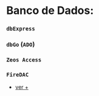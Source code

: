 # Banco de Dados:

### `dbExpress` 
### `dbGo` (`ADO`)
### `Zeos Access`
### `FireDAC`




- [ver +](https://www.youtube.com/watch?v=rrxT3P7MTBQ)
